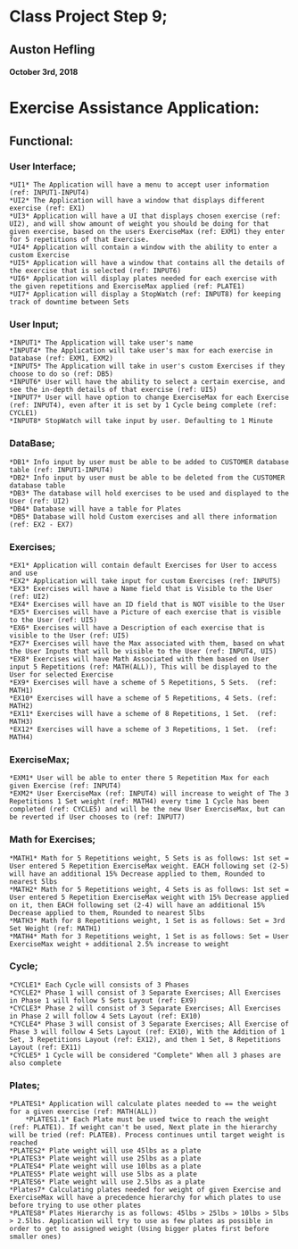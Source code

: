 # Class Project Step 9;
## Auston Hefling
#### October 3rd, 2018

# Exercise Assistance Application:
## Functional: 
### User Interface;
	*UI1* The Application will have a menu to accept user information (ref: INPUT1-INPUT4)
	*UI2* The Application will have a window that displays different exercise (ref: EX1)
	*UI3* Application will have a UI that displays chosen exercise (ref: UI2), and will show amount of weight you should be doing for that given exercise, based on the users ExerciseMax (ref: EXM1) they enter for 5 repetitions of that Exercise.
	*UI4* Application will contain a window with the ability to enter a custom Exercise
	*UI5* Application will have a window that contains all the details of the exercise that is selected (ref: INPUT6)
	*UI6* Application will display plates needed for each exercise with the given repetitions and ExerciseMax applied (ref: PLATE1)
	*UI7* Application will display a StopWatch (ref: INPUT8) for keeping track of downtime between Sets
	

### User Input;
	*INPUT1* The Application will take user's name
	*INPUT4* The Application will take user's max for each exercise in Database (ref: EXM1, EXM2)
	*INPUT5* The Application will take in user's custom Exercises if they choose to do so (ref: DB5)
	*INPUT6* User will have the ability to select a certain exercise, and see the in-depth details of that exercise (ref: UI5)
	*INPUT7* User will have option to change ExerciseMax for each Exercise (ref: INPUT4), even after it is set by 1 Cycle being complete (ref: CYCLE1)
	*INPUT8* StopWatch will take input by user. Defaulting to 1 Minute
	

### DataBase;
	*DB1* Info input by user must be able to be added to CUSTOMER database table (ref: INPUT1-INPUT4)
	*DB2* Info input by user must be able to be deleted from the CUSTOMER database table
	*DB3* The database will hold exercises to be used and displayed to the User (ref: UI2)
	*DB4* Database will have a table for Plates
	*DB5* Database will hold Custom exercises and all there information (ref: EX2 - EX7)
	
	
### Exercises;
	*EX1* Application will contain default Exercises for User to access and use
	*EX2* Application will take input for custom Exercises (ref: INPUT5)
	*EX3* Exercises will have a Name field that is Visible to the User (ref: UI2)
	*EX4* Exercises will have an ID field that is NOT visible to the User
	*EX5* Exercises will have a Picture of each exercise that is visible to the User (ref: UI5)
	*EX6* Exercises will have a Description of each exercise that is visible to the User (ref: UI5)
	*EX7* Exercises will have the Max associated with them, based on what the User Inputs that will be visible to the User (ref: INPUT4, UI5)
	*EX8* Exercises will have Math Associated with them based on User input 5 Repetitions (ref: MATH(ALL)), This will be displayed to the User for selected Exercise
	*EX9* Exercises will have a scheme of 5 Repetitions, 5 Sets.  (ref: MATH1)
	*EX10* Exercises will have a scheme of 5 Repetitions, 4 Sets. (ref: MATH2)
	*EX11* Exercises will have a scheme of 8 Repetitions, 1 Set.  (ref: MATH3)
	*EX12* Exercises will have a scheme of 3 Repetitions, 1 Set.  (ref: MATH4)
	

### ExerciseMax;
	*EXM1* User will be able to enter there 5 Repetition Max for each given Exercise (ref: INPUT4)
	*EXM2* User ExerciseMax (ref: INPUT4) will increase to weight of The 3 Repetitions 1 Set weight (ref: MATH4) every time 1 Cycle has been completed (ref: CYCLE5) and will be the new User ExerciseMax, but can be reverted if User chooses to (ref: INPUT7)
	
	
### Math for Exercises;
	*MATH1* Math for 5 Repetitions weight, 5 Sets is as follows: 1st set = User entered 5 Repetition ExerciseMax weight. EACH following set (2-5) will have an additional 15% Decrease applied to them, Rounded to nearest 5lbs
	*MATH2* Math for 5 Repetitions weight, 4 Sets is as follows: 1st set = User entered 5 Repetition ExerciseMax weight with 15% Decrease applied on it, then EACH following set (2-4) will have an additional 15% Decrease applied to them, Rounded to nearest 5lbs
	*MATH3* Math for 8 Repetitions weight, 1 Set is as follows: Set = 3rd Set Weight (ref: MATH1)
	*MATH4* Math for 3 Repetitions weight, 1 Set is as follows: Set = User ExerciseMax weight + additional 2.5% increase to weight
	

### Cycle;
	*CYCLE1* Each Cycle will consists of 3 Phases
	*CYCLE2* Phase 1 will consist of 3 Separate Exercises; All Exercises in Phase 1 will follow 5 Sets Layout (ref: EX9)
	*CYCLE3* Phase 2 will consist of 3 Separate Exercises; All Exercises in Phase 2 will follow 4 Sets Layout (ref: EX10)
	*CYCLE4* Phase 3 will consist of 3 Separate Exercises; All Exercise of Phase 3 will follow 4 Sets Layout (ref: EX10), With the Addition of 1 Set, 3 Repetitions Layout (ref: EX12), and then 1 Set, 8 Repetitions Layout (ref: EX11)
	*CYCLE5* 1 Cycle will be considered "Complete" When all 3 phases are also complete
	
	
### Plates;
	*PLATES1* Application will calculate plates needed to == the weight for a given exercise (ref: MATH(ALL))
		*PLATES1.1* Each Plate must be used twice to reach the weight (ref: PLATE1). If weight can't be used, Next plate in the hierarchy will be tried (ref: PLATE8). Process continues until target weight is reached
	*PLATES2* Plate weight will use 45lbs as a plate
	*PLATES3* Plate weight will use 25lbs as a plate
	*PLATES4* Plate weight will use 10lbs as a plate
	*PLATES5* Plate weight will use 5lbs as a plate
	*PLATES6* Plate weight will use 2.5lbs as a plate
	*Plates7* Calculating plates needed for weight of given Exercise and ExerciseMax will have a precedence hierarchy for which plates to use before trying to use other plates
	*PLATES8* Plates Hierarchy is as follows: 45lbs > 25lbs > 10lbs > 5lbs > 2.5lbs. Application will try to use as few plates as possible in order to get to assigned weight (Using bigger plates first before smaller ones)
	
	
	
	
	
	
	
	
	
	
	
	
	
	
	
	
	
	
	
	
	
	
	
	
	
	